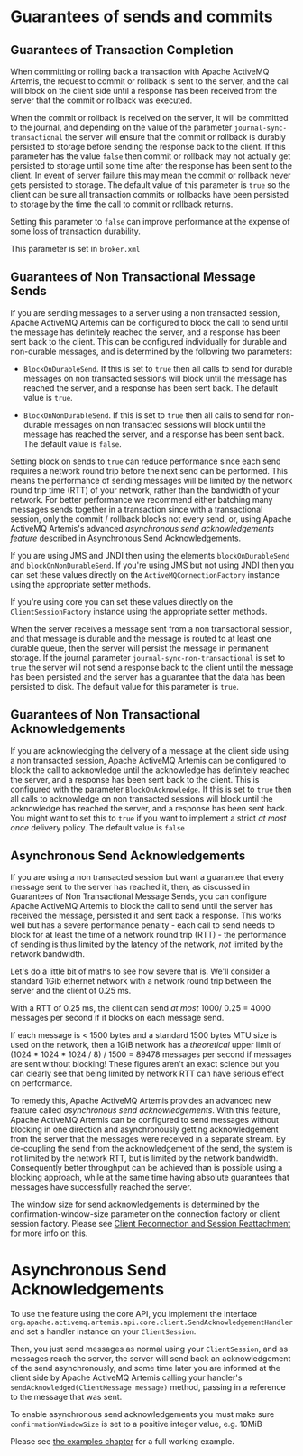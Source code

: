# Guarantees of sends and commits

## Guarantees of Transaction Completion

When committing or rolling back a transaction with Apache ActiveMQ Artemis, the request
to commit or rollback is sent to the server, and the call will block on
the client side until a response has been received from the server that
the commit or rollback was executed.

When the commit or rollback is received on the server, it will be
committed to the journal, and depending on the value of the parameter
`journal-sync-transactional` the server will ensure that the commit or
rollback is durably persisted to storage before sending the response
back to the client. If this parameter has the value `false` then commit
or rollback may not actually get persisted to storage until some time
after the response has been sent to the client. In event of server
failure this may mean the commit or rollback never gets persisted to
storage. The default value of this parameter is `true` so the client can
be sure all transaction commits or rollbacks have been persisted to
storage by the time the call to commit or rollback returns.

Setting this parameter to `false` can improve performance at the expense
of some loss of transaction durability.

This parameter is set in `broker.xml`

## Guarantees of Non Transactional Message Sends

If you are sending messages to a server using a non transacted session,
Apache ActiveMQ Artemis can be configured to block the call to send until the message
has definitely reached the server, and a response has been sent back to
the client. This can be configured individually for durable and
non-durable messages, and is determined by the following two parameters:

-   `BlockOnDurableSend`. If this is set to `true` then all calls to
    send for durable messages on non transacted sessions will block
    until the message has reached the server, and a response has been
    sent back. The default value is `true`.

-   `BlockOnNonDurableSend`. If this is set to `true` then all calls to
    send for non-durable messages on non transacted sessions will block
    until the message has reached the server, and a response has been
    sent back. The default value is `false`.

Setting block on sends to `true` can reduce performance since each send
requires a network round trip before the next send can be performed.
This means the performance of sending messages will be limited by the
network round trip time (RTT) of your network, rather than the bandwidth
of your network. For better performance we recommend either batching
many messages sends together in a transaction since with a transactional
session, only the commit / rollback blocks not every send, or, using
Apache ActiveMQ Artemis's advanced *asynchronous send acknowledgements feature*
described in Asynchronous Send Acknowledgements.

If you are using JMS and JNDI then using the elements
`blockOnDurableSend` and `blockOnNonDurableSend`. If you're using
JMS but not using JNDI then you can set these values directly on the
`ActiveMQConnectionFactory` instance using the appropriate setter
methods.

If you're using core you can set these values directly on the
`ClientSessionFactory` instance using the appropriate setter methods.

When the server receives a message sent from a non transactional
session, and that message is durable and the message is routed to at
least one durable queue, then the server will persist the message in
permanent storage. If the journal parameter
`journal-sync-non-transactional` is set to `true` the server will not
send a response back to the client until the message has been persisted
and the server has a guarantee that the data has been persisted to disk.
The default value for this parameter is `true`.

## Guarantees of Non Transactional Acknowledgements

If you are acknowledging the delivery of a message at the client side
using a non transacted session, Apache ActiveMQ Artemis can be configured to block the
call to acknowledge until the acknowledge has definitely reached the
server, and a response has been sent back to the client. This is
configured with the parameter `BlockOnAcknowledge`. If this is set to
`true` then all calls to acknowledge on non transacted sessions will
block until the acknowledge has reached the server, and a response has
been sent back. You might want to set this to `true` if you want to
implement a strict *at most once* delivery policy. The default value is
`false`

## Asynchronous Send Acknowledgements

If you are using a non transacted session but want a guarantee that
every message sent to the server has reached it, then, as discussed in
Guarantees of Non Transactional Message Sends, you can configure Apache ActiveMQ Artemis to block the call to send until the server
has received the message, persisted it and sent back a response. This
works well but has a severe performance penalty - each call to send
needs to block for at least the time of a network round trip (RTT) - the
performance of sending is thus limited by the latency of the network,
*not* limited by the network bandwidth.

Let's do a little bit of maths to see how severe that is. We'll consider
a standard 1Gib ethernet network with a network round trip between the
server and the client of 0.25 ms.

With a RTT of 0.25 ms, the client can send *at most* 1000/ 0.25 = 4000
messages per second if it blocks on each message send.

If each message is \< 1500 bytes and a standard 1500 bytes MTU size is
used on the network, then a 1GiB network has a *theoretical* upper limit
of (1024 \* 1024 \* 1024 / 8) / 1500 = 89478 messages per second if
messages are sent without blocking! These figures aren't an exact
science but you can clearly see that being limited by network RTT can
have serious effect on performance.

To remedy this, Apache ActiveMQ Artemis provides an advanced new feature called
*asynchronous send acknowledgements*. With this feature, Apache ActiveMQ Artemis can be
configured to send messages without blocking in one direction and
asynchronously getting acknowledgement from the server that the messages
were received in a separate stream. By de-coupling the send from the
acknowledgement of the send, the system is not limited by the network
RTT, but is limited by the network bandwidth. Consequently better
throughput can be achieved than is possible using a blocking approach,
while at the same time having absolute guarantees that messages have
successfully reached the server.

The window size for send acknowledgements is determined by the
confirmation-window-size parameter on the connection factory or client
session factory. Please see [Client Reconnection and Session Reattachment](client-reconnection.md) for more info on this.

# Asynchronous Send Acknowledgements

To use the feature using the core API, you implement the interface
`org.apache.activemq.artemis.api.core.client.SendAcknowledgementHandler` and set
a handler instance on your `ClientSession`.

Then, you just send messages as normal using your `ClientSession`, and
as messages reach the server, the server will send back an
acknowledgement of the send asynchronously, and some time later you are
informed at the client side by Apache ActiveMQ Artemis calling your handler's
`sendAcknowledged(ClientMessage message)` method, passing in a reference
to the message that was sent.

To enable asynchronous send acknowledgements you must make sure
`confirmationWindowSize` is set to a positive integer value, e.g.
10MiB

Please see [the examples chapter](examples.md) for a full working example.

